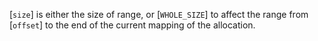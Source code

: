 [`size`] is either the size of range, or [`WHOLE_SIZE`] to affect
the range from [`offset`] to the end of the current mapping of the
allocation.